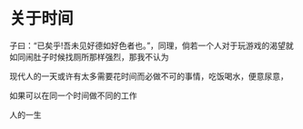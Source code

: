 # 关于时间

子曰：“已矣乎!吾未见好德如好色者也。”，同理，倘若一个人对于玩游戏的渴望就如同闹肚子时候找厕所那样强烈，那我不认为

现代人的一天或许有太多需要花时间而必做不可的事情，吃饭喝水，便意尿意，

如果可以在同一个时间做不同的工作

人的一生
